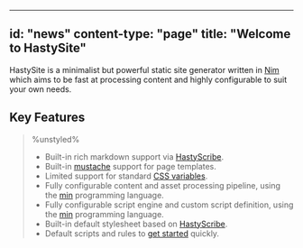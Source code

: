 -----
id: "news"
content-type: "page"
title: "Welcome to HastySite"
-----

HastySite is a minimalist but powerful static site generator written in [Nim](https://nim-lang.org) which aims to be fast at processing content and highly configurable to suit your own needs.

## Key Features

> %unstyled%
> * [](class:check) Built-in rich markdown support via [HastyScribe](https://h3rald.com/hastyscribe).
> * [](class:check) Built-in [mustache](https://mustache.github.io/) support for page templates.
> * [](class:check) Limited support for standard [CSS variables](https://developer.mozilla.org/en-US/docs/Web/CSS/Using_CSS_variables).
> * [](class:check) Fully configurable content and asset processing pipeline, using the [min](https://min-lang.org) programming language.
> * [](class:check) Fully configurable script engine and custom script definition, using the [min](https://min-lang.org) programming language.
> * [](class:check) Built-in default stylesheet based on [HastyScribe](https://h3rald.com/hastyscribe).
> * [](class:check) Default scripts and rules to [get started](/getting-started) quickly.


